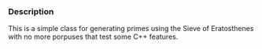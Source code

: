 ### Description

This is a simple class for generating primes using the Sieve of Eratosthenes with no more porpuses that test some C++ features.

